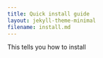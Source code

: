 ```yaml
---
title: Quick install guide
layout: jekyll-theme-minimal
filename: install.md
--- 
```


This tells you how to install
